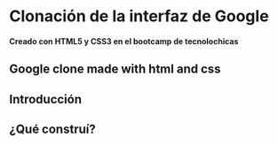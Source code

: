 # Clonación de la interfaz de Google
#### **Creado con HTML5 y CSS3 en el bootcamp de tecnolochicas**
Google clone made with html and css
---
## Introducción
## ¿Qué construí?
